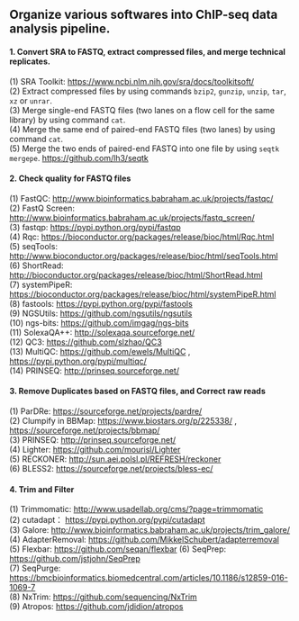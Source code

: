 ## Organize various softwares into ChIP-seq data analysis pipeline.
                       
                                    
#### 1. Convert SRA to FASTQ, extract compressed files, and merge technical replicates.                    
(1)  SRA Toolkit: https://www.ncbi.nlm.nih.gov/sra/docs/toolkitsoft/                     
(2)  Extract compressed files by using commands `bzip2`, `gunzip`, `unzip`, `tar`, `xz` or `unrar`.                   
(3)  Merge single-end FASTQ files (two lanes on a flow cell for the same library) by using command `cat`.    
(4)  Merge the same end of paired-end FASTQ files (two lanes) by using command `cat`.  
(5)  Merge the two ends of paired-end FASTQ into one file by using `seqtk mergepe`.   https://github.com/lh3/seqtk                        
                                                                                          
#### 2. Check quality for FASTQ files       
(1)  FastQC: http://www.bioinformatics.babraham.ac.uk/projects/fastqc/                          
(2)  FastQ Screen: http://www.bioinformatics.babraham.ac.uk/projects/fastq_screen/                            
(3)  fastqp: https://pypi.python.org/pypi/fastqp                                                
(4)  Rqc: https://bioconductor.org/packages/release/bioc/html/Rqc.html                                         
(5)  seqTools: http://www.bioconductor.org/packages/release/bioc/html/seqTools.html                       
(6)  ShortRead: http://bioconductor.org/packages/release/bioc/html/ShortRead.html  
(7)  systemPipeR: https://bioconductor.org/packages/release/bioc/html/systemPipeR.html                                        
(8)  fastools: https://pypi.python.org/pypi/fastools                          
(9)  NGSUtils: https://github.com/ngsutils/ngsutils                               
(10) ngs-bits: https://github.com/imgag/ngs-bits                       
(11) SolexaQA++: http://solexaqa.sourceforge.net/                                         
(12) QC3: https://github.com/slzhao/QC3     
(13) MultiQC: https://github.com/ewels/MultiQC  ,  https://pypi.python.org/pypi/multiqc/         
(14) PRINSEQ: http://prinseq.sourceforge.net/   
                                
#### 3. Remove Duplicates based on FASTQ files, and Correct raw reads
(1)  ParDRe: https://sourceforge.net/projects/pardre/   
(2)  Clumpify in BBMap: https://www.biostars.org/p/225338/ , https://sourceforge.net/projects/bbmap/   
(3)  PRINSEQ: http://prinseq.sourceforge.net/          
(4)  Lighter: https://github.com/mourisl/Lighter  
(5)  RECKONER: http://sun.aei.polsl.pl/REFRESH/reckoner   
(6)  BLESS2: https://sourceforge.net/projects/bless-ec/  

#### 4. Trim and Filter
(1)  Trimmomatic: http://www.usadellab.org/cms/?page=trimmomatic     
(2)  cutadapt： https://pypi.python.org/pypi/cutadapt     
(3)  Galore: http://www.bioinformatics.babraham.ac.uk/projects/trim_galore/         
(4)  AdapterRemoval:  https://github.com/MikkelSchubert/adapterremoval              
(5)  Flexbar: https://github.com/seqan/flexbar 
(6)  SeqPrep: https://github.com/jstjohn/SeqPrep               
(7)  SeqPurge: https://bmcbioinformatics.biomedcentral.com/articles/10.1186/s12859-016-1069-7       
(8)  NxTrim: https://github.com/sequencing/NxTrim   
(9)  Atropos: https://github.com/jdidion/atropos    






